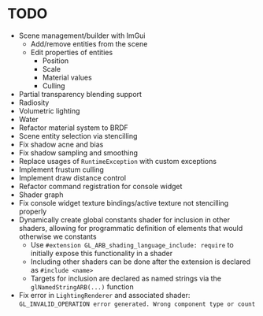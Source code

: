 # TODO

* Scene management/builder with ImGui
  * Add/remove entities from the scene
  * Edit properties of entities
    * Position
    * Scale
    * Material values
    * Culling
* Partial transparency blending support
* Radiosity
* Volumetric lighting
* Water
* Refactor material system to BRDF
* Scene entity selection via stencilling
* Fix shadow acne and bias
* Fix shadow sampling and smoothing
* Replace usages of `RuntimeException` with custom exceptions
* Implement frustum culling
* Implement draw distance control
* Refactor command registration for console widget
* Shader graph
* Fix console widget texture bindings/active texture not stencilling properly
* Dynamically create global constants shader for inclusion in other shaders, allowing for programmatic definition of elements that would otherwise we constants
  * Use `#extension GL_ARB_shading_language_include: require` to initially expose this functionality in a shader
  * Including other shaders can be done after the extension is declared as `#include <name>`
  * Targets for inclusion are declared as named strings via the `glNamedStringARB(...)` function
* Fix error in `LightingRenderer` and associated shader: `GL_INVALID_OPERATION error generated. Wrong component type or count`